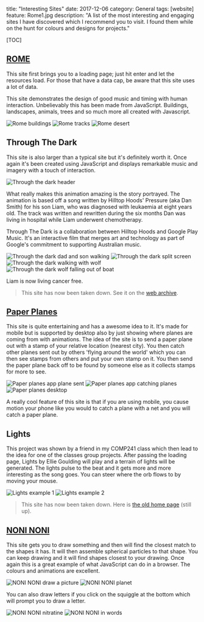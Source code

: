 title: "Interesting Sites"
date: 2017-12-06
category: General
tags: [website]
feature: Rome1.jpg
description: "A list of the most interesting and engaging sites I have discovered which I recommend you to visit. I found them while on the hunt for colours and designs for projects."

[TOC]

## [ROME](http://www.ro.me/)
This site first brings you to a loading page; just hit enter and let the resources load. For those that have a data cap, be aware that this site uses a lot of data.

This site demonstrates the design of good music and timing with human interaction. Unbelievably this has been made from JavaScript. Buildings, landscapes, animals, trees and so much more all created with Javascript.

![Rome buildings](/posts/interesting-sites/Rome1.jpg)
![Rome tracks](/posts/interesting-sites/Rome2.jpg)
![Rome desert](/posts/interesting-sites/Rome3.jpg)

## Through The Dark
This site is also larger than a typical site but it's definitely worth it. Once again it's been created using JavaScript and displays remarkable music and imagery with a touch of interaction.

![Through the dark header](/posts/interesting-sites/throughthedark1.png)

What really makes this animation amazing is the story portrayed. The animation is based off a song written by Hilltop Hoods' Pressure (aka Dan Smith) for his son Liam, who was diagnosed with leukaemia at eight years old. The track was written and rewritten during the six months Dan was living in hospital while Liam underwent chemotherapy.

Through The Dark is a collaboration between Hilltop Hoods and Google Play Music. It's an interactive film that merges art and technology as part of Google's commitment to supporting Australian music.

![Through the dark dad and son walking](/posts/interesting-sites/throughthedark2.png)
![Through the dark split screen](/posts/interesting-sites/throughthedark3.png)
![Through the dark walking with wolf](/posts/interesting-sites/throughthedark4.png)
![Through the dark wolf falling out of boat](/posts/interesting-sites/throughthedark5.png)

Liam is now living cancer free.

> This site has now been taken down. See it on the [web archive](https://web.archive.org/web/20180331215441/https://throughthedark.withgoogle.com/).

## [Paper Planes](https://paperplanes.world/)

This site is quite entertaining and has a awesome idea to it. It's made for mobile but is supported by desktop also by just showing where planes are coming from with animations. The idea of the site is to send a paper plane out with a stamp of your relative location (nearest city). You then catch other planes sent out by others 'flying around the world' which you can then see stamps from others and put your own stamp on it. You then send the paper plane back off to be found by someone else as it collects stamps for more to see.

![Paper planes app plane sent](/posts/interesting-sites/paperplanes2.png)
![Paper planes app catching planes](/posts/interesting-sites/paperplanes3.png)
![Paper planes desktop](/posts/interesting-sites/paperplanes1.jpg)

A really cool feature of this site is that if you are using mobile, you cause motion your phone like you would to catch a plane with a net and you will catch a paper plane.

## Lights

This project was shown by a friend in my COMP241 class which then lead to the idea for one of the classes group projects. After passing the loading page, Lights by Ellie Goulding will play and a terrain of lights will be generated. The lights pulse to the beat and it gets more and more interesting as the song goes. You can steer where the orb flows to by moving your mouse.

![Lights example 1](/posts/interesting-sites/lights1.jpg)
![Lights example 2](/posts/interesting-sites/lights2.jpg)

> This site has now been taken down. Here is [the old home page](https://helloenjoy.com/lights) (still up).

## [NONI NONI](https://noni.cmiscm.com/)
This site gets you to draw something and then will find the closest match to the shapes it has. It will then assemble spherical particles to that shape. You can keep drawing and it will find shapes closest to your drawing. Once again this is a great example of what JavaScript can do in a browser. The colours and animations are excellent.

![NONI NONI draw a picture](/posts/interesting-sites/noninoni3.jpg)
![NONI NONI planet](/posts/interesting-sites/noninoni4.jpg)

You can also draw letters if you click on the squiggle at the bottom which will prompt you to draw a letter.

![NONI NONI nitratine](/posts/interesting-sites/noninoni1.jpg)
![NONI NONI in words](/posts/interesting-sites/noninoni2.jpg)
